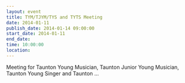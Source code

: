 ```yaml
---
layout: event
title: TYM/TJYM/TYS and TYTS Meeting
date: 2014-01-11
publish_date: 2014-01-14 09:00:00
start_date: 2014-01-11
end_date: 
time: 10:00:00
location: 
---
```

Meeting for Taunton Young Musician, Taunton Junior Young Musician, Taunton Young Singer and Taunton …
